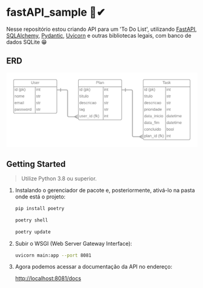 # fastAPI_sample 📝✔

Nesse repositório estou criando API para um 'To Do List', utilizando [FastAPI](https://fastapi.tiangolo.com/), [SQLAlchemy](https://www.sqlalchemy.org/), [Pydantic](https://pydantic-docs.helpmanual.io/), [Uvicorn](https://www.uvicorn.org/) e outras bibliotecas legais, com banco de dados SQLite 😁

## ERD

<img src="./fastapi_todo_erd.png" alt="ERD" width="800"/>

## Getting Started

> Utilize Python 3.8 ou superior.

1. Instalando o gerenciador de pacote e, posteriormente, ativá-lo na pasta onde está o projeto:

    ```bash
    pip install poetry
    ```

    ```bash
    poetry shell
    ```

    ```bash
    poetry update
    ```

2. Subir o WSGI (Web Server Gateway Interface):

    ```bash
    uvicorn main:app --port 8081
    ```

3. Agora podemos acessar a documentação da API no endereço:

    [http://localhost:8081/docs](http://localhost:8000/docs)
